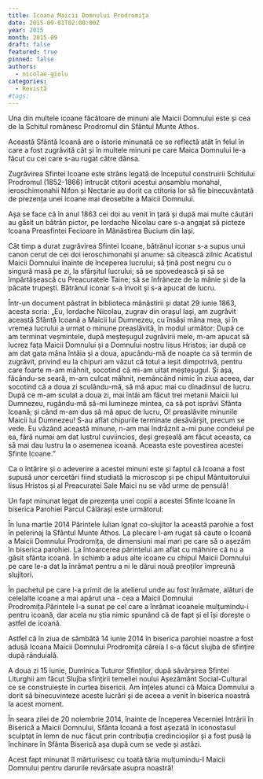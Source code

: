```yaml
---
title: Icoana Maicii Domnului Prodromița
date: 2015-09-01T02:00:00Z
year: 2015
month: 2015-09
draft: false
featured: true
pinned: false
authors: 
  - nicolae-giolu
categories:
  - Revistă
#tags:
---
```

Una din multele icoane făcătoare de minuni ale Maicii Domnului este și cea de la Schitul românesc Prodromul din Sfântul Munte Athos. 

Această Sfântă Icoană are o istorie minunată ce se reflectă atât în felul în care a fost zugrăvită cât și în multele minuni pe care Maica Domnului le-a făcut cu cei care s-au rugat către dânsa. 

Zugrăvirea Sfintei Icoane este strâns legată de începutul construirii Schitului Prodromul (1852-1866) întrucât ctitorii acestui ansamblu monahal, ieroschimonahii Nifon și Nectarie au dorit ca ctitoria lor să fie binecuvântată de prezența unei icoane mai deosebite a Maicii Domnului. 

Așa se face că în anul 1863 cei doi au venit în țară și după mai multe căutări au găsit un bătrân pictor, pe Iordache Nicolau care s-a angajat să picteze Icoana Preasfintei Fecioare în Mânăstirea Bucium din Iași. 

Cât timp a durat zugrăvirea Sfintei Icoane, bătrânul iconar s-a supus unui canon cerut de cei doi ieroschimonahi și anume: să citească zilnic Acatistul Maicii Domnului înainte de începerea lucrului; să țină post negru cu o singură masă pe zi, la sfârșitul lucrului; să se spovedească și să se împărtășească cu Preacuratele Taine; să se înfrâneze de la mânie și de la păcate trupești. Bătrânul iconar s-a învoit și s-a apucat de lucru. 

Într-un document păstrat în biblioteca mânăstirii și datat 29 iunie 1863, acesta scria: „Eu, Iordache Nicolau, zugrav din orașul Iași, am zugrăvit această Sfântă Icoană a Maicii lui Dumnezeu, cu însăși mâna mea, și în vremea lucrului a urmat o minune preaslăvită, în modul următor: După ce am terminat veșmintele, după meșteșugul zugrăvirii mele, m-am apucat să lucrez fața Maicii Domnului și a Domnului nostru Iisus Hristos; iar după ce am dat gata mâna întâia și a doua, apucându-mă de noapte ca să termin de zugrăvit, privind eu la chipuri am văzut că totul a ieșit dimpotrivă, pentru care foarte m-am mâhnit, socotind că mi-am uitat meșteșugul. Și așa, făcându-se seară, m-am culcat mâhnit, nemâncând nimic în ziua aceea, dar socotind că a doua zi sculându-mă, să mă apuc mai cu dinadinsul de lucru. După ce m-am sculat a doua zi, mai întâi am făcut trei metanii Maicii lui Dumnezeu, rugându-mă să-mi lumineze mintea, ca să pot isprăvi Sfânta Icoană; și când m-am dus să mă apuc de lucru, O! preaslăvite minunile Maicii lui Dumnezeu! S-au aflat chipurile terminate desăvârșit, precum se vede. Eu văzând această minune, n-am mai îndrăznit a-mi pune condeiul pe ea, fără numai am dat lustrul cuviincios, deși greșeală am făcut aceasta, ca să mai dau lustru la o asemenea icoană. Aceasta este povestirea acestei Sfinte Icoane.” 

Ca o întărire și o adeverire a acestei minuni este și faptul că Icoana a fost supusă unor cercetări fiind studiată la microscop și pe chipul Mântuitorului Iisus Hristos și al Preacuratei Sale Maici nu se văd urme de pensulă! 

Un fapt minunat legat de prezența unei copii a acestei Sfinte Icoane în biserica Parohiei Parcul Călărași este următorul: 

În luna martie 2014 Părintele Iulian Ignat co-slujitor la această parohie a fost în pelerinaj la Sfântul Munte Athos. La plecare l-am rugat să caute o Icoană a Maicii Domnului Prodromița, de dimensiuni mai mari pe care să o așezăm în biserica parohiei. La întoarcerea părintelui am aflat cu mâhnire că nu a găsit sfânta icoană. În schimb a adus alte icoane cu chipul Maicii Domnului pe care le-a dat la înrămat pentru a ni le dărui nouă preoților împreună slujitori. 

În pachetul pe care l-a primit de la atelierul unde au fost înrămate, alături de celelalte icoane a mai apărut una - cea a Maicii Domnului Prodromița.Părintele l-a sunat pe cel care a înrămat icoanele mulțumindu-i pentru icoană, dar acela nu știa nimic spunând că de fapt și el își dorește o astfel de icoană. 

Astfel că în ziua de sâmbătă 14 iunie 2014 în biserica parohiei noastre a fost adusă Icoana Maicii Domnului Prodromița căreia I s-a făcut slujba de sfințire după rânduială.

A doua zi 15 iunie, Duminica Tuturor Sfinților, după săvârșirea Sfintei Liturghii am făcut Slujba sfințirii temeliei noului Așezământ Social-Cultural ce se construiește în curtea bisericii. Am înțeles atunci că Maica Domnului a dorit să binecuvinteze aceste lucrări și de aceea a venit în biserica noastră la acest moment. 

În seara zilei de 20 noiembrie 2014, înainte de începerea Vecerniei Intrării în Biserică a Maicii Domnului, Sfânta Icoană a fost așezată în iconostasul sculptat în lemn de nuc făcut prin contribuția credincioșilor și a fost pusă la închinare în Sfânta Biserică așa după cum se vede și astăzi. 

Acest fapt minunat îl mărturisesc cu toată tăria mulțumindu-I Maicii Domnului pentru darurile revărsate asupra noastră!